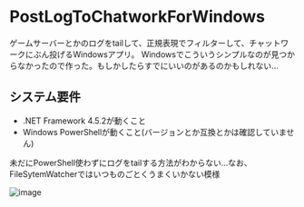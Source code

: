 # PostLogToChatworkForWindows
ゲームサーバーとかのログをtailして、正規表現でフィルターして、チャットワークにぶん投げるWindowsアプリ。
Windowsでこういうシンプルなのが見つからなかったので作った。もしかしたらすでにいいのがあるのかもしれない...

## システム要件
* .NET Framework 4.5.2が動くこと
* Windows PowerShellが動くこと(バージョンとか互換とかは確認していません)

未だにPowerShell使わずにログをtailする方法がわからない...なお、FileSytemWatcherではいつものごとくうまくいかない模様

![image](https://user-images.githubusercontent.com/4087776/42144700-80edf852-7df7-11e8-86b2-98cf7cc9db2a.png)
